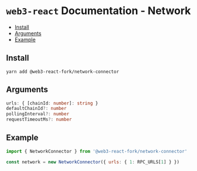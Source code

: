 # `web3-react` Documentation - Network

- [Install](#install)
- [Arguments](#arguments)
- [Example](#example)

## Install
`yarn add @web3-react-fork/network-connector`

## Arguments
```typescript
urls: { [chainId: number]: string }
defaultChainId?: number
pollingInterval?: number
requestTimeoutMs?: number
```

## Example
```javascript
import { NetworkConnector } from '@web3-react-fork/network-connector'

const network = new NetworkConnector({ urls: { 1: RPC_URLS[1] } })
```

